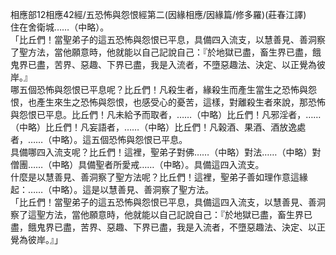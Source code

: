 相應部12相應42經/五恐怖與怨恨經第二(因緣相應/因緣篇/修多羅)(莊春江譯)  
住在舍衛城……（中略）。  
「比丘們！當聖弟子的這五恐怖與怨恨已平息，具備四入流支，以慧善見、善洞察了聖方法，當他願意時，他就能以自己記說自己：『於地獄已盡，畜生界已盡，餓鬼界已盡，苦界、惡趣、下界已盡，我是入流者，不墮惡趣法、決定、以正覺為彼岸。』  
哪五個恐怖與怨恨已平息呢？比丘們！凡殺生者，緣殺生而產生當生之恐怖與怨恨，也產生來生之恐怖與怨恨，也感受心的憂苦，這樣，對離殺生者來說，那恐怖與怨恨已平息。比丘們！凡未給予而取者，……（中略）比丘們！凡邪淫者，……（中略）比丘們！凡妄語者，……（中略）比丘們！凡榖酒、果酒、酒放逸處者，……（中略）。這五個恐怖與怨恨已平息。  
具備哪四入流支呢？比丘們！這裡，聖弟子對佛……（中略）對法……（中略）對僧團……（中略）具備聖者所愛戒……（中略）。具備這四入流支。  
什麼是以慧善見、善洞察了聖方法呢？比丘們！這裡，聖弟子善如理作意這緣起：……（中略）。這是以慧善見、善洞察了聖方法。  
「比丘們！當聖弟子的這五恐怖與怨恨已平息，具備這四入流支，以慧善見、善洞察了這聖方法，當他願意時，他就能以自己記說自己：『於地獄已盡，畜生界已盡，餓鬼界已盡，苦界、惡趣、下界已盡，我是入流者，不墮惡趣法、決定、以正覺為彼岸。』」  
  
  
